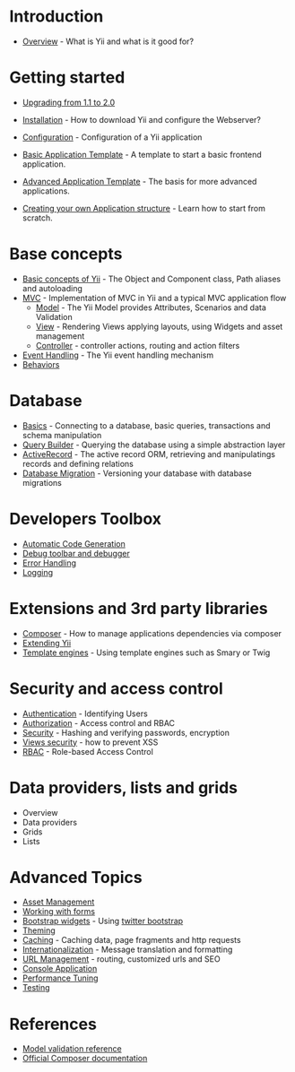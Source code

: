 Introduction
============

- [Overview](overview.md) - What is Yii and what is it good for?

Getting started
===============

- [Upgrading from 1.1 to 2.0](upgrade-from-v1.md)
- [Installation](installation.md) - How to download Yii and configure the Webserver?
- [Configuration](configuration.md) - Configuration of a Yii application

- [Basic Application Template](apps-basic.md) - A template to start a basic frontend application.
- [Advanced Application Template](apps-advanced.md) - The basis for more advanced applications.

- [Creating your own Application structure](apps-own.md) - Learn how to start from scratch.

Base concepts
=============

- [Basic concepts of Yii](basics.md) - The Object and Component class, Path aliases and autoloading
- [MVC](mvc.md) - Implementation of MVC in Yii and a typical MVC application flow
  - [Model](model.md) - The Yii Model provides Attributes, Scenarios and data Validation
  - [View](view.md) - Rendering Views applying layouts, using Widgets and asset management
  - [Controller](controller.md) - controller actions, routing and action filters
- [Event Handling](events.md) - The Yii event handling mechanism
- [Behaviors](behaviors.md)

Database
========

- [Basics](database-basics.md) - Connecting to a database, basic queries, transactions and schema manipulation
- [Query Builder](query-builder.md) - Querying the database using a simple abstraction layer
- [ActiveRecord](active-record.md) - The active record ORM, retrieving and manipulatings records and defining relations
- [Database Migration](migration.md) - Versioning your database with database migrations

Developers Toolbox
==================

- [Automatic Code Generation](gii.md)
- [Debug toolbar and debugger](debugger.md)
- [Error Handling](error.md)
- [Logging](logging.md)

Extensions and 3rd party libraries
==================================

- [Composer](composer.md) - How to manage applications dependencies via composer
- [Extending Yii](extensions.md)
- [Template engines](template.md) - Using template engines such as Smary or Twig

Security and access control
===========================

- [Authentication](authentication.md) - Identifying Users
- [Authorization](authorization.md) - Access control and RBAC
- [Security](security.md) - Hashing and verifying passwords, encryption
- [Views security](view.md#security) - how to prevent XSS
- [RBAC](rbac.md) - Role-based Access Control

Data providers, lists and grids
===============================

- Overview
- Data providers
- Grids
- Lists

Advanced Topics
===============

- [Asset Management](assets.md)
- [Working with forms](form.md)
- [Bootstrap widgets](bootstrap-widgets.md) - Using [twitter bootstrap](http://getbootstrap.com/)
- [Theming](theming.md)
- [Caching](caching.md) - Caching data, page fragments and http requests
- [Internationalization](i18n.md) - Message translation and formatting
- [URL Management](url.md) - routing, customized urls and SEO
- [Console Application](console.md)
- [Performance Tuning](performance.md)
- [Testing](testing.md)

References
==========

- [Model validation reference](validation.md)
- [Official Composer documentation](http://getcomposer.org)
